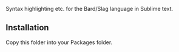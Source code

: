 Syntax highlighting etc.  for the Bard/Slag language in Sublime text.

## Installation
Copy this folder into your Packages folder.
